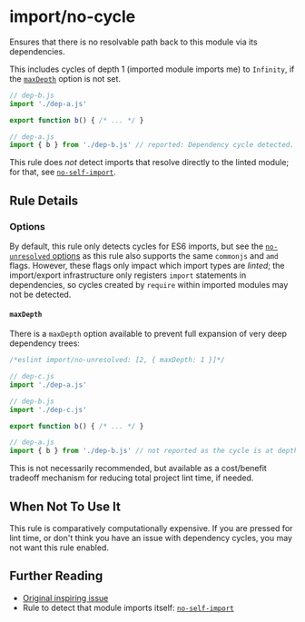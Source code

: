 # import/no-cycle

Ensures that there is no resolvable path back to this module via its dependencies.

This includes cycles of depth 1 (imported module imports me) to `Infinity`, if the
[`maxDepth`](#maxdepth) option is not set.

```js
// dep-b.js
import './dep-a.js'

export function b() { /* ... */ }

// dep-a.js
import { b } from './dep-b.js' // reported: Dependency cycle detected.
```

This rule does _not_ detect imports that resolve directly to the linted module;
for that, see [`no-self-import`].


## Rule Details

### Options

By default, this rule only detects cycles for ES6 imports, but see the [`no-unresolved` options](./no-unresolved.md#options) as this rule also supports the same `commonjs` and `amd` flags. However, these flags only impact which import types are _linted_; the
import/export infrastructure only registers `import` statements in dependencies, so
cycles created by `require` within imported modules may not be detected.

#### `maxDepth`

There is a `maxDepth` option available to prevent full expansion of very deep dependency trees:

```js
/*eslint import/no-unresolved: [2, { maxDepth: 1 }]*/

// dep-c.js
import './dep-a.js'

// dep-b.js
import './dep-c.js'

export function b() { /* ... */ }

// dep-a.js
import { b } from './dep-b.js' // not reported as the cycle is at depth 2
```

This is not necessarily recommended, but available as a cost/benefit tradeoff mechanism
for reducing total project lint time, if needed.

## When Not To Use It

This rule is comparatively computationally expensive. If you are pressed for lint
time, or don't think you have an issue with dependency cycles, you may not want
this rule enabled.

## Further Reading

- [Original inspiring issue](https://github.com/benmosher/eslint-plugin-import/issues/941)
- Rule to detect that module imports itself: [`no-self-import`]

[`no-self-import`]: ./no-self-import.md
